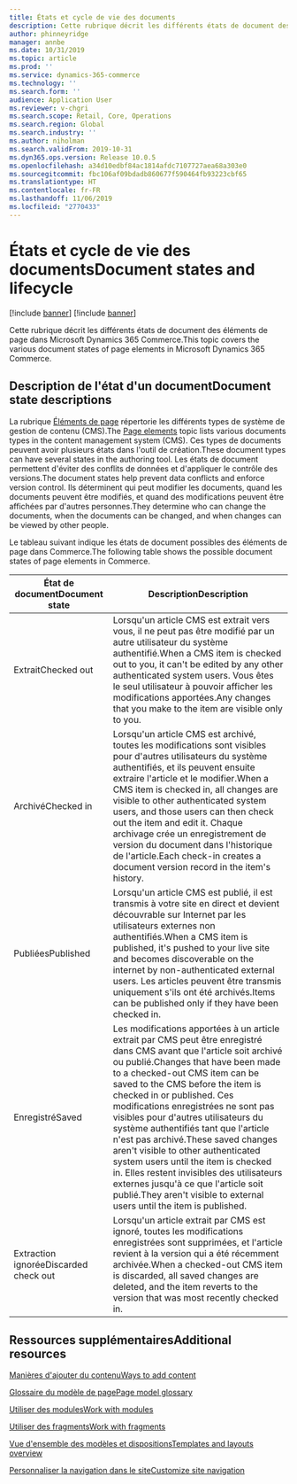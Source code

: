 ```yaml
---
title: États et cycle de vie des documents
description: Cette rubrique décrit les différents états de document des éléments de page dans Microsoft Dynamics 365 Commerce.
author: phinneyridge
manager: annbe
ms.date: 10/31/2019
ms.topic: article
ms.prod: ''
ms.service: dynamics-365-commerce
ms.technology: ''
ms.search.form: ''
audience: Application User
ms.reviewer: v-chgri
ms.search.scope: Retail, Core, Operations
ms.search.region: Global
ms.search.industry: ''
ms.author: niholman
ms.search.validFrom: 2019-10-31
ms.dyn365.ops.version: Release 10.0.5
ms.openlocfilehash: a34d10edbf84ac1814afdc7107727aea68a303e0
ms.sourcegitcommit: fbc106af09bdadb860677f590464fb93223cbf65
ms.translationtype: HT
ms.contentlocale: fr-FR
ms.lasthandoff: 11/06/2019
ms.locfileid: "2770433"
---
```

# <a name="document-states-and-lifecycle"></a><span data-ttu-id="9722f-103">États et cycle de vie des documents</span><span class="sxs-lookup"><span data-stu-id="9722f-103">Document states and lifecycle</span></span>

[!include [banner](includes/preview-banner.md)]
[!include [banner](includes/banner.md)]

<span data-ttu-id="9722f-104">Cette rubrique décrit les différents états de document des éléments de page dans Microsoft Dynamics 365 Commerce.</span><span class="sxs-lookup"><span data-stu-id="9722f-104">This topic covers the various document states of page elements in Microsoft Dynamics 365 Commerce.</span></span>

## <a name="document-state-descriptions"></a><span data-ttu-id="9722f-105">Description de l'état d'un document</span><span class="sxs-lookup"><span data-stu-id="9722f-105">Document state descriptions</span></span>

<span data-ttu-id="9722f-106">La rubrique [Éléments de page](page-elements-overview.md) répertorie les différents types de système de gestion de contenu (CMS).</span><span class="sxs-lookup"><span data-stu-id="9722f-106">The [Page elements](page-elements-overview.md) topic lists various documents types in the content management system (CMS).</span></span> <span data-ttu-id="9722f-107">Ces types de documents peuvent avoir plusieurs états dans l'outil de création.</span><span class="sxs-lookup"><span data-stu-id="9722f-107">These document types can have several states in the authoring tool.</span></span> <span data-ttu-id="9722f-108">Les états de document permettent d'éviter des conflits de données et d'appliquer le contrôle des versions.</span><span class="sxs-lookup"><span data-stu-id="9722f-108">The document states help prevent data conflicts and enforce version control.</span></span> <span data-ttu-id="9722f-109">Ils déterminent qui peut modifier les documents, quand les documents peuvent être modifiés, et quand des modifications peuvent être affichées par d'autres personnes.</span><span class="sxs-lookup"><span data-stu-id="9722f-109">They determine who can change the documents, when the documents can be changed, and when changes can be viewed by other people.</span></span>

<span data-ttu-id="9722f-110">Le tableau suivant indique les états de document possibles des éléments de page dans Commerce.</span><span class="sxs-lookup"><span data-stu-id="9722f-110">The following table shows the possible document states of page elements in Commerce.</span></span>

| <span data-ttu-id="9722f-111">État de document</span><span class="sxs-lookup"><span data-stu-id="9722f-111">Document state</span></span> | <span data-ttu-id="9722f-112">Description</span><span class="sxs-lookup"><span data-stu-id="9722f-112">Description</span></span> |
|---|---|
| <span data-ttu-id="9722f-113">Extrait</span><span class="sxs-lookup"><span data-stu-id="9722f-113">Checked out</span></span> | <span data-ttu-id="9722f-114">Lorsqu'un article CMS est extrait vers vous, il ne peut pas être modifié par un autre utilisateur du système authentifié.</span><span class="sxs-lookup"><span data-stu-id="9722f-114">When a CMS item is checked out to you, it can't be edited by any other authenticated system users.</span></span> <span data-ttu-id="9722f-115">Vous êtes le seul utilisateur à pouvoir afficher les modifications apportées.</span><span class="sxs-lookup"><span data-stu-id="9722f-115">Any changes that you make to the item are visible only to you.</span></span> |
| <span data-ttu-id="9722f-116">Archivé</span><span class="sxs-lookup"><span data-stu-id="9722f-116">Checked in</span></span> | <span data-ttu-id="9722f-117">Lorsqu'un article CMS est archivé, toutes les modifications sont visibles pour d'autres utilisateurs du système authentifiés, et ils peuvent ensuite extraire l'article et le modifier.</span><span class="sxs-lookup"><span data-stu-id="9722f-117">When a CMS item is checked in, all changes are visible to other authenticated system users, and those users can then check out the item and edit it.</span></span> <span data-ttu-id="9722f-118">Chaque archivage crée un enregistrement de version du document dans l'historique de l'article.</span><span class="sxs-lookup"><span data-stu-id="9722f-118">Each check-in creates a document version record in the item's history.</span></span> |
| <span data-ttu-id="9722f-119">Publiées</span><span class="sxs-lookup"><span data-stu-id="9722f-119">Published</span></span> | <span data-ttu-id="9722f-120">Lorsqu'un article CMS est publié, il est transmis à votre site en direct et devient découvrable sur Internet par les utilisateurs externes non authentifiés.</span><span class="sxs-lookup"><span data-stu-id="9722f-120">When a CMS item is published, it's pushed to your live site and becomes discoverable on the internet by non-authenticated external users.</span></span> <span data-ttu-id="9722f-121">Les articles peuvent être transmis uniquement s'ils ont été archivés.</span><span class="sxs-lookup"><span data-stu-id="9722f-121">Items can be published only if they have been checked in.</span></span> |
| <span data-ttu-id="9722f-122">Enregistré</span><span class="sxs-lookup"><span data-stu-id="9722f-122">Saved</span></span> | <span data-ttu-id="9722f-123">Les modifications apportées à un article extrait par CMS peut être enregistré dans CMS avant que l'article soit archivé ou publié.</span><span class="sxs-lookup"><span data-stu-id="9722f-123">Changes that have been made to a checked-out CMS item can be saved to the CMS before the item is checked in or published.</span></span> <span data-ttu-id="9722f-124">Ces modifications enregistrées ne sont pas visibles pour d'autres utilisateurs du système authentifiés tant que l'article n'est pas archivé.</span><span class="sxs-lookup"><span data-stu-id="9722f-124">These saved changes aren't visible to other authenticated system users until the item is checked in.</span></span> <span data-ttu-id="9722f-125">Elles restent invisibles des utilisateurs externes jusqu'à ce que l'article soit publié.</span><span class="sxs-lookup"><span data-stu-id="9722f-125">They aren't visible to external users until the item is published.</span></span> |
| <span data-ttu-id="9722f-126">Extraction ignorée</span><span class="sxs-lookup"><span data-stu-id="9722f-126">Discarded check out</span></span> | <span data-ttu-id="9722f-127">Lorsqu'un article extrait par CMS est ignoré, toutes les modifications enregistrées sont supprimées, et l'article revient à la version qui a été récemment archivée.</span><span class="sxs-lookup"><span data-stu-id="9722f-127">When a checked-out CMS item is discarded, all saved changes are deleted, and the item reverts to the version that was most recently checked in.</span></span> |

## <a name="additional-resources"></a><span data-ttu-id="9722f-128">Ressources supplémentaires</span><span class="sxs-lookup"><span data-stu-id="9722f-128">Additional resources</span></span>

[<span data-ttu-id="9722f-129">Manières d'ajouter du contenu</span><span class="sxs-lookup"><span data-stu-id="9722f-129">Ways to add content</span></span>](add-manage-content.md)

[<span data-ttu-id="9722f-130">Glossaire du modèle de page</span><span class="sxs-lookup"><span data-stu-id="9722f-130">Page model glossary</span></span>](page-elements-overview.md)

[<span data-ttu-id="9722f-131">Utiliser des modules</span><span class="sxs-lookup"><span data-stu-id="9722f-131">Work with modules</span></span>](work-with-modules.md)

[<span data-ttu-id="9722f-132">Utiliser des fragments</span><span class="sxs-lookup"><span data-stu-id="9722f-132">Work with fragments</span></span>](work-with-fragments.md)

[<span data-ttu-id="9722f-133">Vue d'ensemble des modèles et dispositions</span><span class="sxs-lookup"><span data-stu-id="9722f-133">Templates and layouts overview</span></span>](templates-layouts-overview.md)

[<span data-ttu-id="9722f-134">Personnaliser la navigation dans le site</span><span class="sxs-lookup"><span data-stu-id="9722f-134">Customize site navigation</span></span>](customize-site-navigation.md)
